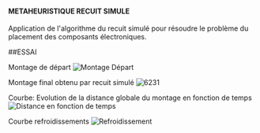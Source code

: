 #### METAHEURISTIQUE  RECUIT SIMULE
 Application de l'algorithme du recuit simulé pour résoudre le problème du placement des composants électroniques. 
 
 ##ESSAI

Montage de départ
![Montage Départ](https://user-images.githubusercontent.com/73019374/106617781-3632b480-656f-11eb-8fb1-ff1348728b30.jpg)

Montage final obtenu par recuit simulé
![6231](https://user-images.githubusercontent.com/73019374/106617872-464a9400-656f-11eb-9d7e-5ba8f31c78d9.jpg)

Courbe: Evolution de la distance globale du montage en fonction de temps
![Distance en fonction de temps](https://user-images.githubusercontent.com/73019374/106617924-506c9280-656f-11eb-9e70-591fc251acfd.jpg)

Courbe refroidissements
![Refroidissement](https://user-images.githubusercontent.com/73019374/106617936-53678300-656f-11eb-9de7-664575f6af54.jpg)

